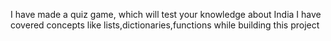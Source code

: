 I have made a quiz game, which will test your knowledge about India
I have covered concepts like lists,dictionaries,functions while building this project
